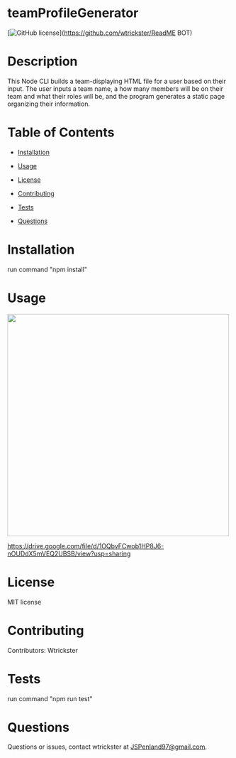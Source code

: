# teamProfileGenerator
[![GitHub license](https://img.shields.io/badge/license-MIT-blue.svg)](https://github.com/wtrickster/ReadME BOT)

# Description

This Node CLI builds a team-displaying HTML file for a user based on their input. The user inputs a team name, a how many members will be on their team and what their roles will be, and the program generates a static page organizing their information.

# Table of Contents 

* [Installation](#installation)

* [Usage](#usage)

* [License](#license)

* [Contributing](#contributing)

* [Tests](#tests)

* [Questions](#questions)

# Installation

run command "npm install"

# Usage

<img src = Pic1.png width=500>

https://drive.google.com/file/d/1OQbvFCwob1HP8J6-nOUDdX5mVEQ2UBSB/view?usp=sharing

# License

MIT license

# Contributing

​Contributors: Wtrickster

# Tests

run command "npm run test"

# Questions

Questions or issues, contact wtrickster at JSPenland97@gmail.com.